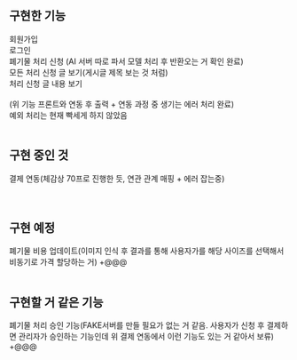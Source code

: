 ## 구현한 기능

회원가입<br>
로그인<br>
폐기물 처리 신청 (AI 서버 따로 파서 모델 처리 후 반환오는 거 확인 완료)<br>
모든 처리 신청 글 보기(게시글 제목 보는 것 처럼)<br>
처리 신청 글 내용 보기<br><br>
(위 기능 프론트와 연동 후 출력 + 연동 과정 중 생기는 에러 처리 완료)<br>
예외 처리는 현재 빡세게 하지 않았음
<br><br>

## 구현 중인 것

결제 연동(체감상 70프로 진행한 듯, 연관 관계 매핑 + 에러 잡는중)<br>
<br><br>

## 구현 예정
폐기물 비용 업데이트(이미지 인식 후 결과를 통해 사용자가를 해당 사이즈를 선택해서 비동기로 가격 할당하는 거)
+@@@
<br><br>

## 구현할 거 같은 기능

폐기물 처리 승인 기능(FAKE서버를 만들 필요가 없는 거 같음. 사용자가 신청 후 결제하면 관리자가 승인하는 기능인데 위 결제 연동에서 이런 기능도 있는 거 같아서 보류)<br>
+@@@
